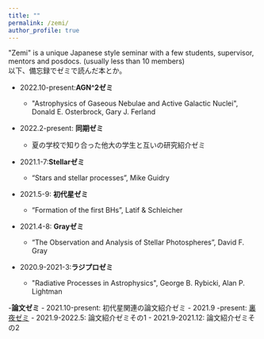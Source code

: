 ```yaml
---
title: ""
permalink: /zemi/
author_profile: true
---
```


"Zemi" is a unique Japanese style seminar with a few students, supervisor, mentors and posdocs. (usually less than 10 members)  
以下、備忘録でゼミで読んだ本とか。

- 2022.10-present:__AGN^2ゼミ__
    - "Astrophysics of Gaseous Nebulae and Active Galactic Nuclei", Donald E. Osterbrock, Gary J. Ferland

- 2022.2-present: __同期ゼミ__
    - 夏の学校で知り合った他大の学生と互いの研究紹介ゼミ
    
- 2021.1-7:__Stellarゼミ__
    - “Stars and stellar processes”, Mike Guidry
     
- 2021.5-9: __初代星ゼミ__
    - “Formation of the first BHs”, Latif & Schleicher
    
- 2021.4-8: __Grayゼミ__  
    - “The Observation and Analysis of Stellar Photospheres”, David F. Gray

- 2020.9-2021-3:__ラジプロゼミ__
    - "Radiative Processes in Astrophysics", George B. Rybicki, Alan P. Lightman
    
 -__論文ゼミ__
     - 2021.10-present: 初代星関連の論文紹介ゼミ
     - 2021.9 -present: [裏夜ゼミ](https://sites.google.com/view/urayoru-seminar/) 
     - 2021.9-2022.5: 論文紹介ゼミその1
     - 2021.9-2021.12: 論文紹介ゼミその2
   
     
